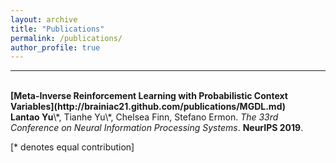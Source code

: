 ```yaml
---
layout: archive
title: "Publications"
permalink: /publications/
author_profile: true
---
```

---
<br>
<b>[Meta-Inverse Reinforcement Learning with Probabilistic Context Variables](http://brainiac21.github.com/publications/MGDL.md)</b> <br> 
<b>Lantao Yu</b>\*, Tianhe Yu\*, Chelsea Finn, Stefano Ermon.
<i>The 33rd Conference on Neural Information Processing Systems</i>. <b>NeurIPS 2019</b>.

[\* denotes equal contribution]

